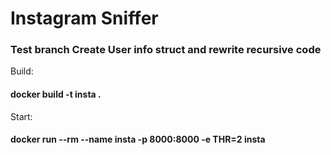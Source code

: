 # Instagram Sniffer

### Test branch Create User info struct and rewrite recursive code

Build:
#### docker build -t insta .
Start:
#### docker run --rm --name insta -p 8000:8000 -e THR=2 insta
